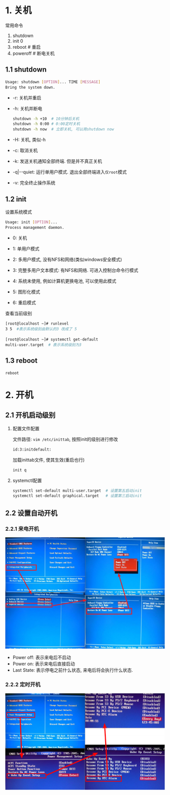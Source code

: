 # 1. 关机

常用命令

1. shutdown
2. init 0
3. reboot  # 重启
4. poweroff  # 断电关机

## 1.1 shutdown

```bash
Usage: shutdown [OPTION]... TIME [MESSAGE]
Bring the system down.
```

* -r: 关机并重启

* -h: 关机并断电

  ```bash
  shutdown -h +10  # 10分钟后关机
  shutdown -h 0:00 # 0:00定时关机
  shutdown -h now  # 立即关机, 可以用shutdown now
  ```

* -H: 关机, 类似-h

* -c: 取消关机

* -k: 发送关机通知全部终端. 但是并不真正关机

* -q|--quiet: 运行单用户模式. 退出全部终端进入`仅root`模式

* -v: 完全终止操作系统



## 1.2 init

设置系统模式

```bash
Usage: init [OPTION]...
Process management daemon.
```

* 0: 关机

* 1: 单用户模式

* 2: 多用户模式, 没有NFS和网络(类似windows安全模式)

* 3: 完整多用户文本模式: 有NFS和网络. 可进入控制台命令行模式

* 4: 系统未使用, 例如计算机更换电池, 可以使用此模式

* 5: 图形化模式

* 6: 重启模式

  

查看当前级别

```bash
[root@localhost ~]# runlevel
3 5  #表示系统级别由默认的3 改成了 5

[root@localhost ~]# systemctl get-default
multi-user.target  # 表示系统级别为3
```

## 1.3 reboot

```bash
reboot
```



# 2. 开机

## 2.1 开机启动级别

1. 配置文件配置

   文件路径: 	`vim /etc/inittab`, 按照init的级别进行修改

   ```bash
   id:3:initdefault:
   ```

   加载inittab文件, 使其生效(重启也行)

   ```bash
   init q
   ```

2. systemctl配置

   ```bash
   systemctl set-default multi-user.target  # 设置第五启动init
   systemctl set-default graphical.target   # 设置第三启动init
   ```

## 2.2 设置自动开机

### 2.2.1 来电开机

![image-20200712002426521](image/06-%E5%BC%80%E5%85%B3%E6%9C%BA/image-20200712002426521.png)

* Power off: 表示来电后不启动
* Power on: 表示来电后直接启动
* Last State: 表示停电之前什么状态, 来电后将会执行什么状态.

### 2.2.2 定时开机

![image-20200712002928307](image/06-%E5%BC%80%E5%85%B3%E6%9C%BA/image-20200712002928307.png)